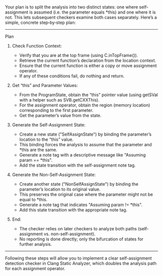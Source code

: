 Your plan is to split the analysis into two distinct states: one where self-assignment is assumed (i.e. the parameter equals *this) and one where it is not. This lets subsequent checkers examine both cases separately. Here’s a simple, concrete step‐by‐step plan:

-------------------------------------------------------
Plan

1. Check Function Context:
   - Verify that you are at the top frame (using C.inTopFrame()).
   - Retrieve the current function’s declaration from the location context.
   - Ensure that the current function is either a copy or move assignment operator.
   - If any of these conditions fail, do nothing and return.

2. Get “this” and Parameter Values:
   - From the ProgramState, obtain the “this” pointer value (using getSVal with a helper such as SVB.getCXXThis).
   - For the assignment operator, obtain the region (memory location) corresponding to the first parameter.
   - Get the parameter’s value from the state.

3. Generate the Self-Assignment State:
   - Create a new state ("SelfAssignState") by binding the parameter’s location to the “this” value.
   - This binding forces the analysis to assume that the parameter and *this are the same.
   - Generate a note tag with a descriptive message like "Assuming param == *this".
   - Add the state transition with the self-assignment note tag.

4. Generate the Non-Self-Assignment State:
   - Create another state ("NonSelfAssignState") by binding the parameter’s location to its original value.
   - This preserves the original case where the parameter might not be equal to *this.
   - Generate a note tag that indicates "Assuming param != *this".
   - Add this state transition with the appropriate note tag.

5. End:
   - The checker relies on later checkers to analyze both paths (self-assignment vs. non-self-assignment).
   - No reporting is done directly; only the bifurcation of states for further analysis.

-------------------------------------------------------

Following these steps will allow you to implement a clear self-assignment detection checker in Clang Static Analyzer, which doubles the analysis path for each assignment operator.